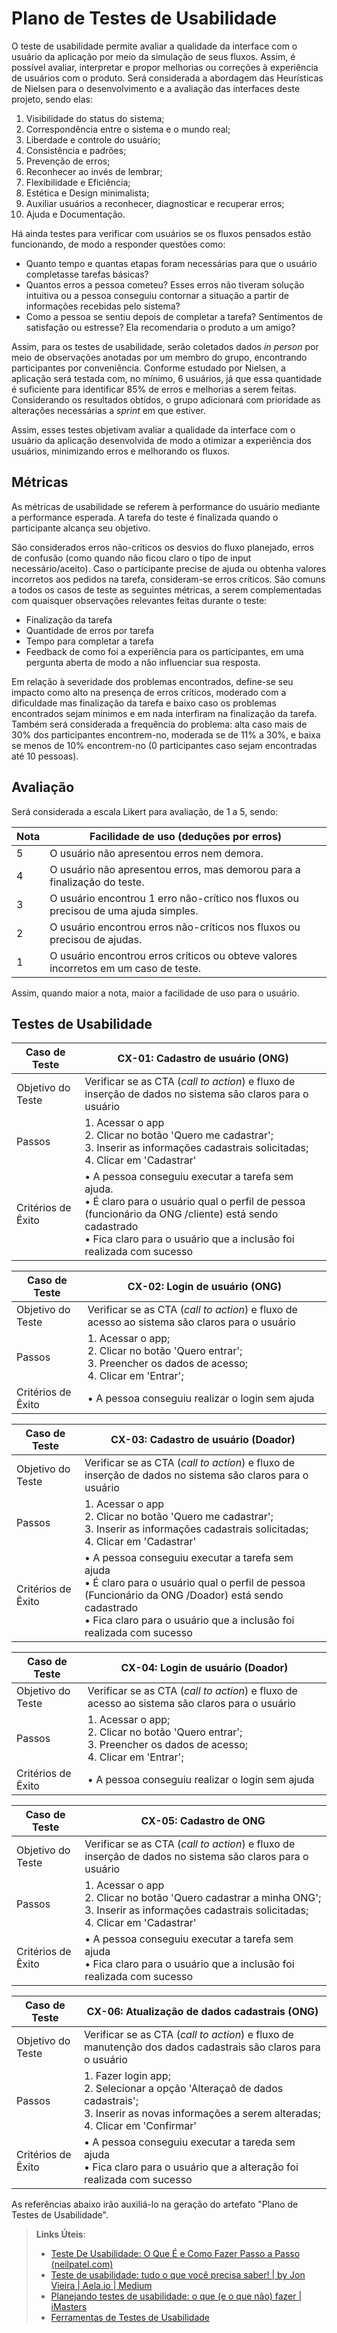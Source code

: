 # Plano de Testes de Usabilidade

O teste de usabilidade permite avaliar a qualidade da interface com o usuário da aplicação por meio da simulação de seus fluxos. Assim, é possível avaliar, interpretar e propor melhorias ou correções à experiência de usuários com o produto. Será considerada a abordagem das Heurísticas de Nielsen para o desenvolvimento e a avaliação das interfaces deste projeto, sendo elas:

   1. Visibilidade do status do sistema;
   2. Correspondência entre o sistema e o mundo real;
   3. Liberdade e controle do usuário;
   4. Consistência e padrões;
   5. Prevenção de erros;
   6. Reconhecer ao invés de lembrar;
   7. Flexibilidade e Eficiência;
   8. Estética e Design minimalista;
   9. Auxiliar usuários a reconhecer, diagnosticar e recuperar erros;
   10. Ajuda e Documentação.

Há ainda testes para verificar com usuários se os fluxos pensados estão funcionando, de modo a responder questões como:

- Quanto tempo e quantas etapas foram necessárias para que o usuário completasse tarefas básicas?
- Quantos erros a pessoa cometeu? Esses erros não tiveram solução intuitiva ou a pessoa conseguiu contornar a situação a partir de informações recebidas pelo sistema?
- Como a pessoa se sentiu depois de completar a tarefa? Sentimentos de satisfação ou estresse? Ela recomendaria o produto a um amigo?

Assim, para os testes de usabilidade, serão coletados dados _in person_ por meio de observações anotadas por um membro do grupo, encontrando participantes por conveniência. Conforme estudado por Nielsen, a aplicação será testada com, no mínimo, 6 usuários, já que essa quantidade é suficiente para identificar 85% de erros e melhorias a serem feitas. Considerando os resultados obtidos, o grupo adicionará com prioridade as alterações necessárias a _sprint_ em que estiver.

Assim, esses testes objetivam avaliar a qualidade da interface com o usuário da aplicação desenvolvida de modo a otimizar a experiência dos usuários, minimizando erros e melhorando os fluxos.


## Métricas

As métricas de usabilidade se referem à performance do usuário mediante a performance esperada. A tarefa do teste é finalizada quando o participante alcança seu objetivo. 

São considerados erros não-críticos os desvios do fluxo planejado, erros de confusão (como quando não ficou claro o tipo de input necessário/aceito). Caso o participante precise de ajuda ou obtenha valores incorretos aos pedidos na tarefa, consideram-se erros críticos. São comuns a todos os casos de teste as seguintes métricas, a serem complementadas com quaisquer observações relevantes feitas durante o teste:

- Finalização da tarefa
- Quantidade de erros por tarefa
- Tempo para completar a tarefa
- Feedback de como foi a experiência para os participantes, em uma pergunta aberta de modo a não influenciar sua resposta.

Em relação à severidade dos problemas encontrados, define-se seu impacto como alto na presença de erros críticos, moderado com a dificuldade mas finalização da tarefa e baixo caso os problemas encontrados sejam mínimos e em nada interfiram na finalização da tarefa. Também será considerada a frequência do problema: alta caso mais de 30% dos participantes encontrem-no, moderada se de 11% a 30%, e baixa se menos de 10% encontrem-no (0 participantes caso sejam encontradas até 10 pessoas).

## Avaliação

Será considerada a escala Likert para avaliação, de 1 a 5, sendo:

| Nota | Facilidade de uso (deduções por erros) |
| ---- |---- |
| 5 | O usuário não apresentou erros nem demora. |
| 4 | O usuário não apresentou erros, mas demorou para a finalização do teste. |
| 3 | O usuário encontrou 1 erro não-crítico nos fluxos ou precisou de uma ajuda simples. |
| 2 | O usuário encontrou erros não-críticos nos fluxos ou precisou de ajudas. |
| 1 | O usuário encontrou erros críticos ou obteve valores incorretos em um caso de teste. |

Assim, quando maior a nota, maior a facilidade de uso para o usuário.

## Testes de Usabilidade

| **Caso de Teste** | **CX-01: Cadastro de usuário (ONG)**|
|---|---|
| Objetivo do Teste | Verificar se as CTA (_call to action_) e fluxo de inserção de dados no sistema são claros para o usuário |
| Passos | 1.	Acessar o app <br>2.	Clicar no botão 'Quero me cadastrar';<br>3.	Inserir as informações cadastrais solicitadas; <br>4.	Clicar em 'Cadastrar' |
| Critérios de Êxito | •	A pessoa conseguiu executar a tarefa sem ajuda. <br> • É claro para o usuário qual o perfil de pessoa (funcionário da ONG /cliente) está sendo cadastrado  <br> •	Fica claro para o usuário que a inclusão foi realizada com sucesso |

| **Caso de Teste** | **CX-02: Login de usuário (ONG)**|
|---|---|
|Objetivo do Teste | Verificar se as CTA (_call to action_) e fluxo de acesso ao sistema são claros para o usuário|
|Passos | 1.	Acessar o app; <br>2.	Clicar no botão 'Quero entrar'; <br>3.	Preencher os dados de acesso; <br>4.	Clicar em 'Entrar';|
|Critérios de Êxito | •	A pessoa conseguiu realizar o login sem ajuda|


| **Caso de Teste** | **CX-03: Cadastro de usuário (Doador)**|
|---|---|
| Objetivo do Teste | Verificar se as CTA (_call to action_) e fluxo de inserção de dados no sistema são claros para o usuário |
| Passos | 1.	Acessar o app <br>2.	Clicar no botão 'Quero me cadastrar';<br>3.	Inserir as informações cadastrais solicitadas; <br>4.	Clicar em 'Cadastrar' |
| Critérios de Êxito | •	A pessoa conseguiu executar a tarefa sem ajuda <br> • É claro para o usuário qual o perfil de pessoa (Funcionário da ONG /Doador) está sendo cadastrado  <br> •	Fica claro para o usuário que a inclusão foi realizada com sucesso |

| **Caso de Teste** | **CX-04: Login de usuário (Doador)**|
|---|---|
|Objetivo do Teste | Verificar se as CTA (_call to action_) e fluxo de acesso ao sistema são claros para o usuário|
|Passos | 1.	Acessar o app; <br>2.	Clicar no botão 'Quero entrar'; <br>3.	Preencher os dados de acesso; <br>4.	Clicar em 'Entrar';|
|Critérios de Êxito | •	A pessoa conseguiu realizar o login sem ajuda|

| **Caso de Teste** | **CX-05: Cadastro de ONG**|
|---|---|
| Objetivo do Teste | Verificar se as CTA (_call to action_) e fluxo de inserção de dados no sistema são claros para o usuário |
| Passos | 1.	Acessar o app <br>2.	Clicar no botão 'Quero cadastrar a minha ONG';<br>3.	Inserir as informações cadastrais solicitadas; <br>4.	Clicar em 'Cadastrar' |
| Critérios de Êxito | •	A pessoa conseguiu executar a tarefa sem ajuda <br> •	Fica claro para o usuário que a inclusão foi realizada com sucesso |

| **Caso de Teste** | **CX-06: Atualização de dados cadastrais (ONG)**|
|---|---|
|Objetivo do Teste | Verificar se as CTA (_call to action_) e fluxo de manutenção dos dados cadastrais são claros para o usuário |
|Passos | 1.	Fazer login app; <br>	2.	Selecionar a opção 'Alteraçaõ de dados cadastrais'; <br>3.	Inserir as novas informações a serem alteradas; <br> 4.	Clicar em 'Confirmar'|
|Critérios de Êxito | • A pessoa conseguiu executar a tareda sem ajuda  <br> • Fica claro para o usuário que a alteração foi realizada com sucesso|

As referências abaixo irão auxiliá-lo na geração do artefato "Plano de Testes de Usabilidade".

> **Links Úteis**:
> - [Teste De Usabilidade: O Que É e Como Fazer Passo a Passo (neilpatel.com)](https://neilpatel.com/br/blog/teste-de-usabilidade/)
> - [Teste de usabilidade: tudo o que você precisa saber! | by Jon Vieira | Aela.io | Medium](https://medium.com/aela/teste-de-usabilidade-o-que-voc%C3%AA-precisa-saber-39a36343d9a6/)
> - [Planejando testes de usabilidade: o que (e o que não) fazer | iMasters](https://imasters.com.br/design-ux/planejando-testes-de-usabilidade-o-que-e-o-que-nao-fazer/)
> - [Ferramentas de Testes de Usabilidade](https://www.usability.gov/how-to-and-tools/resources/templates.html)
